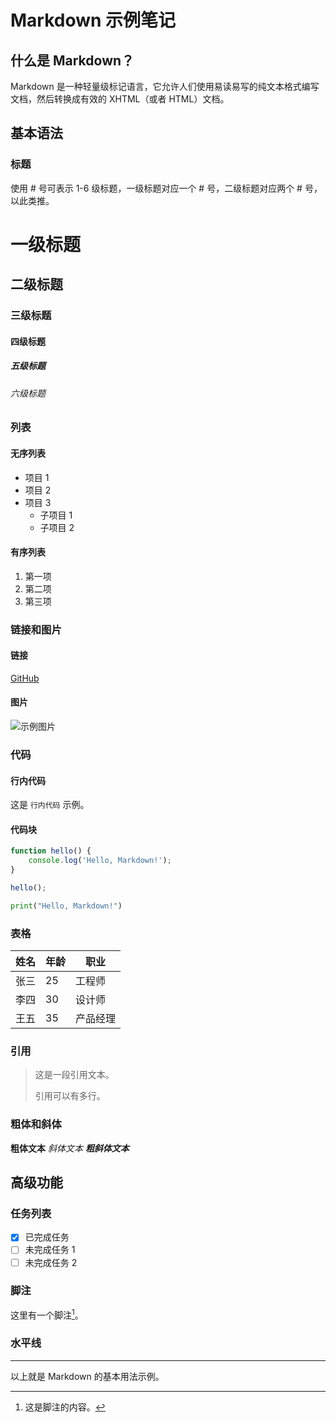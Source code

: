 # Markdown 示例笔记

## 什么是 Markdown？

Markdown 是一种轻量级标记语言，它允许人们使用易读易写的纯文本格式编写文档，然后转换成有效的 XHTML（或者 HTML）文档。

## 基本语法

### 标题

使用 # 号可表示 1-6 级标题，一级标题对应一个 # 号，二级标题对应两个 # 号，以此类推。

# 一级标题
## 二级标题
### 三级标题
#### 四级标题
##### 五级标题
###### 六级标题

### 列表

#### 无序列表

- 项目 1
- 项目 2
- 项目 3
  - 子项目 1
  - 子项目 2

#### 有序列表

1. 第一项
2. 第二项
3. 第三项

### 链接和图片

#### 链接

[GitHub](https://github.com)

#### 图片

![示例图片](https://via.placeholder.com/150)

### 代码

#### 行内代码

这是 `行内代码` 示例。

#### 代码块

```javascript
function hello() {
    console.log('Hello, Markdown!');
}

hello();
```

```python
print("Hello, Markdown!")
```

### 表格

| 姓名 | 年龄 | 职业 |
| ---- | ---- | ---- |
| 张三 | 25   | 工程师 |
| 李四 | 30   | 设计师 |
| 王五 | 35   | 产品经理 |

### 引用

> 这是一段引用文本。
> 
> 引用可以有多行。

### 粗体和斜体

**粗体文本**
*斜体文本*
***粗斜体文本***

## 高级功能

### 任务列表

- [x] 已完成任务
- [ ] 未完成任务 1
- [ ] 未完成任务 2

### 脚注

这里有一个脚注[^1]。

[^1]: 这是脚注的内容。

### 水平线

---

以上就是 Markdown 的基本用法示例。